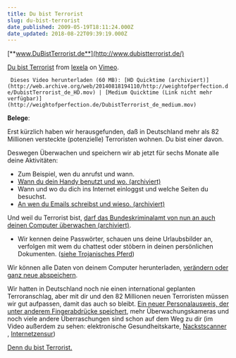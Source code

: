 ```yaml
---
title: Du bist Terrorist
slug: du-bist-terrorist
date_published: 2009-05-19T18:11:24.000Z
date_updated: 2018-08-22T09:39:19.000Z
---
```


[**www.DuBistTerrorist.de**](http://www.dubistterrorist.de/)

[Du bist Terrorist](http://vimeo.com/4631958) from [lexela](http://vimeo.com/user221974) on [Vimeo](http://vimeo.com).

` Dieses Video herunterladen (60 MB): [HD Quicktime (archiviert)](http://web.archive.org/web/20140818194110/http://weightofperfection.de/DubistTerrorist_de_HD.mov) | [Medium Quicktime (Link nicht mehr verfügbar)](http://weightofperfection.de/DubistTerrorist_de_medium.mov)`

**Belege**:

Erst kürzlich haben wir herausgefunden, daß in Deutschland mehr als 82 Millionen versteckte (potenzielle) Terroristen wohnen. Du bist einer davon.

Deswegen Überwachen und speichern wir ab jetzt für sechs Monate alle deine Aktivitäten:

- Zum Beispiel, wen du anrufst und wann.
- [Wann du dein Handy benutzt und wo. (archiviert)](http://web.archive.org/web/20080322033025/http://php.diezuender.de:80/gallery/gallery.php?gid=197)
- Wann und wo du dich ins Internet einloggst und welche Seiten du besuchst.
- [An wen du Emails schreibst und wieso. (archiviert)](http://web.archive.org/web/20081022084853/http://php.diezuender.de:80/gallery/gallery.php?gid=197)

Und weil du Terrorist bist, [darf das Bundeskriminalamt von nun an auch deinen Computer überwachen (archiviert)](http://web.archive.org/web/20081215142554/http://www.tagesschau.de:80/inland/bkagesetz122.html).

- Wir kennen deine Passwörter, schauen uns deine Urlaubsbilder an, verfolgen mit wem du chattest oder stöbern in deinen persönlichen Dokumenten. ([siehe Trojanisches Pferd](http://de.wikipedia.org/wiki/Trojanisches_Pferd_%28Computerprogramm%29))

Wir können alle Daten von deinem Computer herunterladen, [verändern oder ganz neue abspeichern](http://www.heise.de/tp/r4/artikel/30/30054/1.html).

Wir hatten in Deutschland noch nie einen international geplanten Terroranschlag, aber mit dir und den 82 Millionen neuen Terroristen müssen wir gut aufpassen, damit das auch so bleibt. [Ein neuer Personalausweis, der unter anderem Fingerabdrücke speichert](http://www.zeit.de/online/2008/42/elektronischer-personalausweis), mehr Überwachungskameras und noch viele andere Überraschungen sind schon auf dem Weg zu dir (im Video außerdem zu sehen: elektronische Gesundheitskarte, [Nackstscanner](http://www.zeit.de/online/2008/50/nacktscanner-kommentar) , [Internetzensur](http://www.heise.de/newsticker/Proteste-gegen-Regierungsentwurf-fuer-Kinderporno-Sperren--/meldung/136583))

[Denn du bist Terrorist.](http://www.zeit.de/2009/18/BKA-Gesetz?page=all)
